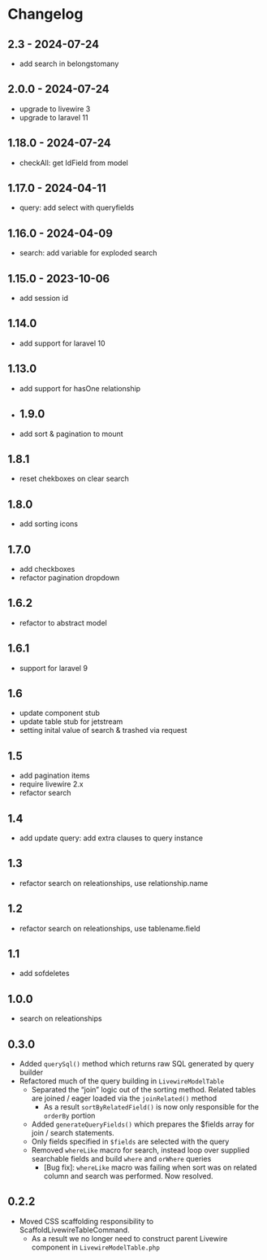 # Changelog
## 2.3 - 2024-07-24
- add search in belongstomany
## 2.0.0 - 2024-07-24
- upgrade to livewire 3
- upgrade to laravel 11
## 1.18.0 - 2024-07-24
- checkAll: get IdField from model
## 1.17.0 - 2024-04-11
- query: add select with queryfields
## 1.16.0 - 2024-04-09
- search: add variable for exploded search
## 1.15.0 - 2023-10-06
- add session id
## 1.14.0
- add support for laravel 10
## 1.13.0
- add support for hasOne relationship
- ## 1.9.0
- add sort & pagination to mount
## 1.8.1
- reset chekboxes on clear search 
## 1.8.0
- add sorting icons
## 1.7.0
- add checkboxes
- refactor pagination dropdown
## 1.6.2
- refactor to abstract model
## 1.6.1
- support for laravel 9
## 1.6
- update component stub
- update table stub for jetstream
- setting inital value of search & trashed via request

## 1.5
- add pagination items
- require livewire 2.x
- refactor search
## 1.4
- add update query: add extra clauses to query instance
## 1.3
- refactor search on releationships, use relationship.name
## 1.2
- refactor search on releationships, use tablename.field
## 1.1
- add sofdeletes
## 1.0.0
- search on releationships
## 0.3.0
- Added `querySql()` method which returns raw SQL generated by query builder
- Refactored much of the query building in `LivewireModelTable`
	- Separated the “join” logic out of the sorting method. Related tables are joined / eager loaded via the `joinRelated()` method
		- As a result `sortByRelatedField()` is now only responsible for the `orderBy` portion
    - Added `generateQueryFields()` which prepares the $fields array for join / search statements.
	- Only fields specified in `$fields` are selected with the query
	- Removed `whereLike` macro for search, instead loop over supplied searchable fields and build `where` and `orWhere` queries
		- [Bug fix]: `whereLike` macro was failing when sort was on related column and search was performed. Now resolved.


## 0.2.2
- Moved CSS scaffolding responsibility to ScaffoldLivewireTableCommand.
	- As a result we no longer need to construct parent Livewire component in `LivewireModelTable.php`
